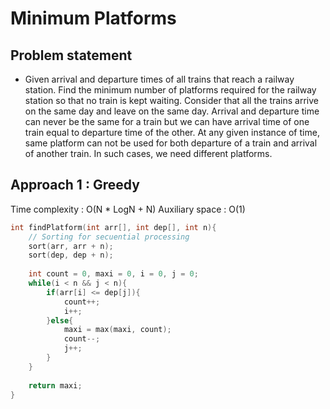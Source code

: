 # Minimum Platforms 

## Problem statement

- Given arrival and departure times of all trains that reach a railway station. Find the minimum number of platforms required for the railway station so that no train is kept waiting. Consider that all the trains arrive on the same day and leave on the same day. Arrival and departure time can never be the same for a train but we can have arrival time of one train equal to departure time of the other. At any given instance of time, same platform can not be used for both departure of a train and arrival of another train. In such cases, we need different platforms.

## Approach 1 : Greedy

Time complexity : O(N \* LogN + N) 
Auxiliary space : O(1)

```cpp
int findPlatform(int arr[], int dep[], int n){
    // Sorting for secuential processing
    sort(arr, arr + n);
    sort(dep, dep + n);
    
    int count = 0, maxi = 0, i = 0, j = 0;
    while(i < n && j < n){
        if(arr[i] <= dep[j]){
            count++;
            i++;
        }else{
            maxi = max(maxi, count);
            count--;
            j++;
        }
    }
    
    return maxi;
}
```